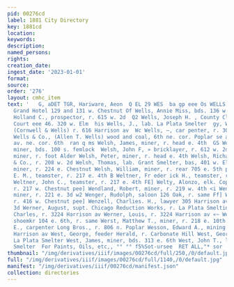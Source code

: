 ```yaml
---
pid: 00276cd
label: 1881 City Directory
key: 1881cd
location: 
keywords: 
description: 
named_persons: 
rights: 
creation_date: 
ingest_date: '2023-01-01'
format: 
source: 
order: '276'
layout: cmhc_item
text: '   G, aDET TGR, Hariware, Aeon  Q EL 29 WES  ba gp eee Os WELLS, AMOS M., propr.
  Grand Hotel 129 and 131 w. Chestnut Of Wells, Annie Miss, bds. 136 w. 3d  AS Wells,
  Holland C., prospector, r. 615 w. 2d  Q2 Wells, Joseph H. , County Clerk and Recorder,
  Court eee 46. 320 w. Elm  his Wells, J., lab. La Plata Smelter  gy, Wells, L. L.,
  (Cornwell & Wells) r. 616 Harrison av  Wc Wells, —, car penter, r. 300 e. 5th  mx
  Wells & Co., (Allen T. Wells) wood and coal, 6th ne. cor. Poplar se and Harrison
  av. ne. cor. 6th  ran q ms Welsh, James, miner, r. head e. 4th  GS Welsh, John,
  miner, bds. 100 s. femlock  Welsh, John F, » bricklayer, r. 612 w. 2d Welsh, Patrick,
  miner, r. foot Alder Welsh, Peter, miner, r. head e. 4th Welsh, Richard, clk. Gilbert
  & Co., r. 208 w. 2d Welsh, Thomas, lab. Grant Smelter, bas, 401 w. Elm Welsh, William,
  miner, r. 224 e. Chestnut Welsh, William, miner, r. rear 705 e. 5th pc Weltner,
  E. M., teamster, r. 217 e. 4th B Weltner, Fr eder ick H., teamster, r. 217 e. 4th
  Weltner, John C., teamster, r. 217 e. 4th FE] Welty, Alonzo, elk. Copeland & Son,
  r. 217 w. Chestnut pee] Wendland, Robert, miner, r. 219 w. 4th <i Wenger, Jacob,
  miner, r. 221 e. 3d w2 Wenger, Rudolph, saloon 126 Oak, r. same Ff] Wenzel, William,
  r. 416 w. Chestnut pee] Wenzell, Charlies. H., lawyer 305 Harrison av. r. 206 w.
  3d Werner, August, supt. Chicago Reduction Works, r. La Plata Smelting Works Werner,
  Charles, r. 3224 Harrison av Werner, Louis, r. 3224 Harrison av «~ Werner, Max,
  shoemkr 104 e. 6th, r. same Werst, Matthew T., miner, r. 218 e. 10th Wesley, Ira
  E., carpenter Long Bros., r. 806 n. Poplar Wesson, Edward A., mining engineer, r.519
  Harrison av West, George, feeder Herald, r. Carbonate Hill West, George F., lab.
  La Plata Smelter West, James, miner, bds. 313 e. 6th West, John T., lab. La Plata
  Smelter  For Paints, Oils, etc,, °° °° f5%Sot-ursee  RET ALL,"* sor  WHO  CRACKERS    '
thumbnail: "/img/derivatives/iiif/images/00276cd/full/250,/0/default.jpg"
full: "/img/derivatives/iiif/images/00276cd/full/1140,/0/default.jpg"
manifest: "/img/derivatives/iiif/00276cd/manifest.json"
collection: directories
---
```

